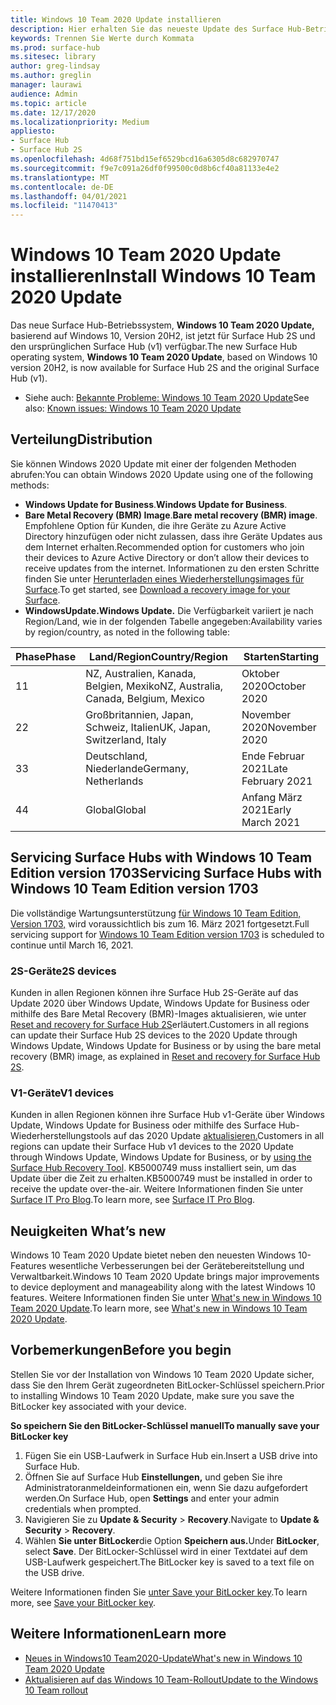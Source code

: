 ```yaml
---
title: Windows 10 Team 2020 Update installieren
description: Hier erhalten Sie das neueste Update des Surface Hub-Betriebssystems, Windows 10 Team 2020 Update.
keywords: Trennen Sie Werte durch Kommata
ms.prod: surface-hub
ms.sitesec: library
author: greg-lindsay
ms.author: greglin
manager: laurawi
audience: Admin
ms.topic: article
ms.date: 12/17/2020
ms.localizationpriority: Medium
appliesto:
- Surface Hub
- Surface Hub 2S
ms.openlocfilehash: 4d68f751bd15ef6529bcd16a6305d8c682970747
ms.sourcegitcommit: f9e7c091a26df0f99500c0d8b6cf40a81133e4e2
ms.translationtype: MT
ms.contentlocale: de-DE
ms.lasthandoff: 04/01/2021
ms.locfileid: "11470413"
---
```

# <a name="install-windows-10-team-2020-update"></a><span data-ttu-id="26863-104">Windows 10 Team 2020 Update installieren</span><span class="sxs-lookup"><span data-stu-id="26863-104">Install Windows 10 Team 2020 Update</span></span> 

<span data-ttu-id="26863-105">Das neue Surface Hub-Betriebssystem, **Windows 10 Team 2020 Update,** basierend auf Windows 10, Version 20H2, ist jetzt für Surface Hub 2S und den ursprünglichen Surface Hub (v1) verfügbar.</span><span class="sxs-lookup"><span data-stu-id="26863-105">The new Surface Hub operating system, **Windows 10 Team 2020 Update**, based on Windows 10 version 20H2, is now available for Surface Hub 2S and the original Surface Hub (v1).</span></span> 

- <span data-ttu-id="26863-106">Siehe auch: [Bekannte Probleme: Windows 10 Team 2020 Update](surface-hub-2020-team-update-known-issues.md)</span><span class="sxs-lookup"><span data-stu-id="26863-106">See also: [Known issues: Windows 10 Team 2020 Update](surface-hub-2020-team-update-known-issues.md)</span></span>

## <a name="distribution"></a><span data-ttu-id="26863-107">Verteilung</span><span class="sxs-lookup"><span data-stu-id="26863-107">Distribution</span></span>

<span data-ttu-id="26863-108">Sie können Windows 2020 Update mit einer der folgenden Methoden abrufen:</span><span class="sxs-lookup"><span data-stu-id="26863-108">You can obtain Windows 2020 Update using one of the following methods:</span></span>

- <span data-ttu-id="26863-109">**Windows Update for Business**.</span><span class="sxs-lookup"><span data-stu-id="26863-109">**Windows Update for Business**.</span></span>
- <span data-ttu-id="26863-110">**Bare Metal Recovery (BMR) Image**.</span><span class="sxs-lookup"><span data-stu-id="26863-110">**Bare metal recovery (BMR) image**.</span></span> <span data-ttu-id="26863-111">Empfohlene Option für Kunden, die ihre Geräte zu Azure Active Directory hinzufügen oder nicht zulassen, dass ihre Geräte Updates aus dem Internet erhalten.</span><span class="sxs-lookup"><span data-stu-id="26863-111">Recommended option for customers who join their devices to Azure Active Directory or don’t allow their devices to receive updates from the internet.</span></span> <span data-ttu-id="26863-112">Informationen zu den ersten Schritte finden Sie unter [Herunterladen eines Wiederherstellungsimages für Surface](https://support.microsoft.com/surfacerecoveryimage).</span><span class="sxs-lookup"><span data-stu-id="26863-112">To get started, see [Download a recovery image for your Surface](https://support.microsoft.com/surfacerecoveryimage).</span></span>
- **<span data-ttu-id="26863-113">WindowsUpdate.</span><span class="sxs-lookup"><span data-stu-id="26863-113">Windows Update.</span></span>** <span data-ttu-id="26863-114">Die Verfügbarkeit variiert je nach Region/Land, wie in der folgenden Tabelle angegeben:</span><span class="sxs-lookup"><span data-stu-id="26863-114">Availability varies by region/country, as noted in the following table:</span></span>

| <span data-ttu-id="26863-115">Phase</span><span class="sxs-lookup"><span data-stu-id="26863-115">Phase</span></span> | <span data-ttu-id="26863-116">Land/Region</span><span class="sxs-lookup"><span data-stu-id="26863-116">Country/Region</span></span>                         | <span data-ttu-id="26863-117">Starten</span><span class="sxs-lookup"><span data-stu-id="26863-117">Starting</span></span>          |
| ----- | -------------------------------------- | ----------------- |
| <span data-ttu-id="26863-118">1</span><span class="sxs-lookup"><span data-stu-id="26863-118">1</span></span>     | <span data-ttu-id="26863-119">NZ, Australien, Kanada, Belgien, Mexiko</span><span class="sxs-lookup"><span data-stu-id="26863-119">NZ, Australia, Canada, Belgium, Mexico</span></span> | <span data-ttu-id="26863-120">Oktober 2020</span><span class="sxs-lookup"><span data-stu-id="26863-120">October 2020</span></span>  |
| <span data-ttu-id="26863-121">2</span><span class="sxs-lookup"><span data-stu-id="26863-121">2</span></span>     | <span data-ttu-id="26863-122">Großbritannien, Japan, Schweiz, Italien</span><span class="sxs-lookup"><span data-stu-id="26863-122">UK, Japan, Switzerland, Italy</span></span>          | <span data-ttu-id="26863-123">November 2020</span><span class="sxs-lookup"><span data-stu-id="26863-123">November 2020</span></span> |
| <span data-ttu-id="26863-124">3</span><span class="sxs-lookup"><span data-stu-id="26863-124">3</span></span>     | <span data-ttu-id="26863-125">Deutschland, Niederlande</span><span class="sxs-lookup"><span data-stu-id="26863-125">Germany, Netherlands</span></span>                   | <span data-ttu-id="26863-126">Ende Februar 2021</span><span class="sxs-lookup"><span data-stu-id="26863-126">Late February 2021</span></span> |
| <span data-ttu-id="26863-127">4</span><span class="sxs-lookup"><span data-stu-id="26863-127">4</span></span>     | <span data-ttu-id="26863-128">Global</span><span class="sxs-lookup"><span data-stu-id="26863-128">Global</span></span>                                 | <span data-ttu-id="26863-129">Anfang März 2021</span><span class="sxs-lookup"><span data-stu-id="26863-129">Early March 2021</span></span> |

## <a name="servicing-surface-hubs-with-windows-10-team-edition-version-1703"></a><span data-ttu-id="26863-130">Servicing Surface Hubs with Windows 10 Team Edition version 1703</span><span class="sxs-lookup"><span data-stu-id="26863-130">Servicing Surface Hubs with Windows 10 Team Edition version 1703</span></span> 

<span data-ttu-id="26863-131">Die vollständige Wartungsunterstützung [für Windows 10 Team Edition, Version 1703,](https://support.microsoft.com/topic/november-12-2019-kb4525245-os-build-15063-2172-dfc81b85-11a6-54ef-4370-11408193419f) wird voraussichtlich bis zum 16. März 2021 fortgesetzt.</span><span class="sxs-lookup"><span data-stu-id="26863-131">Full servicing support for [Windows 10 Team Edition version 1703](https://support.microsoft.com/topic/november-12-2019-kb4525245-os-build-15063-2172-dfc81b85-11a6-54ef-4370-11408193419f) is scheduled to continue until March 16, 2021.</span></span>

### <a name="2s-devices"></a><span data-ttu-id="26863-132">2S-Geräte</span><span class="sxs-lookup"><span data-stu-id="26863-132">2S devices</span></span> 

<span data-ttu-id="26863-133">Kunden in allen Regionen können ihre Surface Hub 2S-Geräte auf das Update 2020 über Windows Update, Windows Update for Business oder mithilfe des Bare Metal Recovery (BMR)-Images aktualisieren, wie unter [Reset and recovery for Surface Hub 2S](surface-hub-2s-recover-reset.md)erläutert.</span><span class="sxs-lookup"><span data-stu-id="26863-133">Customers in all regions can update their Surface Hub 2S devices to the 2020 Update through Windows Update, Windows Update for Business or by using the bare metal recovery (BMR) image, as explained in [Reset and recovery for Surface Hub 2S](surface-hub-2s-recover-reset.md).</span></span>

### <a name="v1-devices"></a><span data-ttu-id="26863-134">V1-Geräte</span><span class="sxs-lookup"><span data-stu-id="26863-134">V1 devices</span></span> 

<span data-ttu-id="26863-135">Kunden in allen Regionen können ihre Surface Hub v1-Geräte über Windows Update, Windows Update for Business oder mithilfe des Surface Hub-Wiederherstellungstools auf das 2020 Update [aktualisieren.](surface-hub-recovery-tool.md)</span><span class="sxs-lookup"><span data-stu-id="26863-135">Customers in all regions can update their Surface Hub v1 devices to the 2020 Update through Windows Update, Windows Update for Business, or by [using the Surface Hub Recovery Tool](surface-hub-recovery-tool.md).</span></span> <span data-ttu-id="26863-136">KB5000749 muss installiert sein, um das Update über die Zeit zu erhalten.</span><span class="sxs-lookup"><span data-stu-id="26863-136">KB5000749 must be installed in order to receive the update over-the-air.</span></span> <span data-ttu-id="26863-137">Weitere Informationen finden Sie unter [Surface IT Pro Blog](https://techcommunity.microsoft.com/t5/surface-it-pro-blog/surface-hub-windows-10-team-2020-update-hub-v1-status/ba-p/2118371).</span><span class="sxs-lookup"><span data-stu-id="26863-137">To learn more, see [Surface IT Pro Blog](https://techcommunity.microsoft.com/t5/surface-it-pro-blog/surface-hub-windows-10-team-2020-update-hub-v1-status/ba-p/2118371).</span></span>
 
## <a name="whats-new"></a><span data-ttu-id="26863-138">Neuigkeiten </span><span class="sxs-lookup"><span data-stu-id="26863-138">What’s new</span></span>

<span data-ttu-id="26863-139">Windows 10 Team 2020 Update bietet neben den neuesten Windows 10-Features wesentliche Verbesserungen bei der Gerätebereitstellung und Verwaltbarkeit.</span><span class="sxs-lookup"><span data-stu-id="26863-139">Windows 10 Team 2020 Update brings major improvements to device deployment and manageability along with the latest Windows 10 features.</span></span> <span data-ttu-id="26863-140">Weitere Informationen finden Sie unter [What's new in Windows 10 Team 2020 Update](surface-hub-2020-update-whats-new.md).</span><span class="sxs-lookup"><span data-stu-id="26863-140">To learn more, see [What's new in Windows 10 Team 2020 Update](surface-hub-2020-update-whats-new.md).</span></span>
 
## <a name="before-you-begin"></a><span data-ttu-id="26863-141">Vorbemerkungen</span><span class="sxs-lookup"><span data-stu-id="26863-141">Before you begin</span></span>

<span data-ttu-id="26863-142">Stellen Sie vor der Installation von Windows 10 Team 2020 Update sicher, dass Sie den Ihrem Gerät zugeordneten BitLocker-Schlüssel speichern.</span><span class="sxs-lookup"><span data-stu-id="26863-142">Prior to installing Windows 10 Team 2020 Update, make sure you save the BitLocker key associated with your device.</span></span> 

**<span data-ttu-id="26863-143">So speichern Sie den BitLocker-Schlüssel manuell</span><span class="sxs-lookup"><span data-stu-id="26863-143">To manually save your BitLocker key</span></span>**

1. <span data-ttu-id="26863-144">Fügen Sie ein USB-Laufwerk in Surface Hub ein.</span><span class="sxs-lookup"><span data-stu-id="26863-144">Insert a USB drive into Surface Hub.</span></span>
2. <span data-ttu-id="26863-145">Öffnen Sie auf Surface Hub **Einstellungen,** und geben Sie ihre Administratoranmeldeinformationen ein, wenn Sie dazu aufgefordert werden.</span><span class="sxs-lookup"><span data-stu-id="26863-145">On Surface Hub, open **Settings** and enter your admin credentials when prompted.</span></span>
3. <span data-ttu-id="26863-146">Navigieren Sie zu **Update & Security**  >  **Recovery**.</span><span class="sxs-lookup"><span data-stu-id="26863-146">Navigate to **Update & Security** > **Recovery**.</span></span>
4. <span data-ttu-id="26863-147">Wählen **Sie unter BitLocker**die Option **Speichern aus.**</span><span class="sxs-lookup"><span data-stu-id="26863-147">Under **BitLocker**, select **Save**.</span></span> <span data-ttu-id="26863-148">Der BitLocker-Schlüssel wird in einer Textdatei auf dem USB-Laufwerk gespeichert.</span><span class="sxs-lookup"><span data-stu-id="26863-148">The BitLocker key is saved to a text file on the USB drive.</span></span>

<span data-ttu-id="26863-149">Weitere Informationen finden Sie [unter Save your BitLocker key](save-bitlocker-key-surface-hub.md).</span><span class="sxs-lookup"><span data-stu-id="26863-149">To learn more, see [Save your BitLocker key](save-bitlocker-key-surface-hub.md).</span></span>

## <a name="learn-more"></a><span data-ttu-id="26863-150">Weitere Informationen</span><span class="sxs-lookup"><span data-stu-id="26863-150">Learn more</span></span>

- [<span data-ttu-id="26863-151">Neues in Windows10 Team2020-Update</span><span class="sxs-lookup"><span data-stu-id="26863-151">What's new in Windows 10 Team 2020 Update</span></span>](surface-hub-2020-update-whats-new.md)
- [<span data-ttu-id="26863-152">Aktualisieren auf das Windows 10 Team-Rollout</span><span class="sxs-lookup"><span data-stu-id="26863-152">Update to the Windows 10 Team rollout</span></span>](https://techcommunity.microsoft.com/t5/surface-it-pro-blog/surface-hub-windows-10-team-2020-update-february-status/ba-p/2118369)
